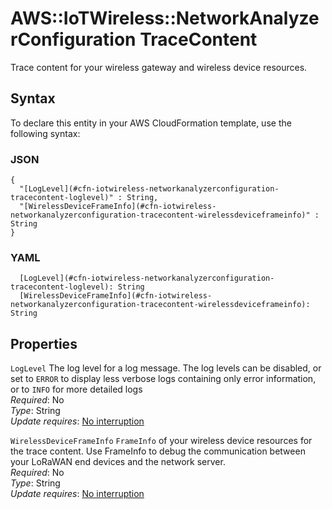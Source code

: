 # AWS::IoTWireless::NetworkAnalyzerConfiguration TraceContent<a name="aws-properties-iotwireless-networkanalyzerconfiguration-tracecontent"></a>

Trace content for your wireless gateway and wireless device resources\.

## Syntax<a name="aws-properties-iotwireless-networkanalyzerconfiguration-tracecontent-syntax"></a>

To declare this entity in your AWS CloudFormation template, use the following syntax:

### JSON<a name="aws-properties-iotwireless-networkanalyzerconfiguration-tracecontent-syntax.json"></a>

```
{
  "[LogLevel](#cfn-iotwireless-networkanalyzerconfiguration-tracecontent-loglevel)" : String,
  "[WirelessDeviceFrameInfo](#cfn-iotwireless-networkanalyzerconfiguration-tracecontent-wirelessdeviceframeinfo)" : String
}
```

### YAML<a name="aws-properties-iotwireless-networkanalyzerconfiguration-tracecontent-syntax.yaml"></a>

```
  [LogLevel](#cfn-iotwireless-networkanalyzerconfiguration-tracecontent-loglevel): String
  [WirelessDeviceFrameInfo](#cfn-iotwireless-networkanalyzerconfiguration-tracecontent-wirelessdeviceframeinfo): String
```

## Properties<a name="aws-properties-iotwireless-networkanalyzerconfiguration-tracecontent-properties"></a>

`LogLevel`  <a name="cfn-iotwireless-networkanalyzerconfiguration-tracecontent-loglevel"></a>
The log level for a log message\. The log levels can be disabled, or set to `ERROR` to display less verbose logs containing only error information, or to `INFO` for more detailed logs  
*Required*: No  
*Type*: String  
*Update requires*: [No interruption](https://docs.aws.amazon.com/AWSCloudFormation/latest/UserGuide/using-cfn-updating-stacks-update-behaviors.html#update-no-interrupt)

`WirelessDeviceFrameInfo`  <a name="cfn-iotwireless-networkanalyzerconfiguration-tracecontent-wirelessdeviceframeinfo"></a>
`FrameInfo` of your wireless device resources for the trace content\. Use FrameInfo to debug the communication between your LoRaWAN end devices and the network server\.  
*Required*: No  
*Type*: String  
*Update requires*: [No interruption](https://docs.aws.amazon.com/AWSCloudFormation/latest/UserGuide/using-cfn-updating-stacks-update-behaviors.html#update-no-interrupt)